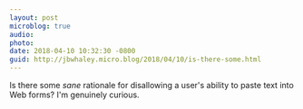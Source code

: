 ```yaml
---
layout: post
microblog: true
audio: 
photo: 
date: 2018-04-10 10:32:30 -0800
guid: http://jbwhaley.micro.blog/2018/04/10/is-there-some.html
---
```

Is there some *sane* rationale for disallowing a user's ability to paste text into Web forms? I'm genuinely curious.
